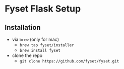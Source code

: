 # Fyset Flask Setup

## Installation
- via `brew` (only for mac)
    * `brew tap fyset/installer`
    * `brew install fyset`
- clone the repo
    * `git clone https://github.com/fyset/fyset.git`
